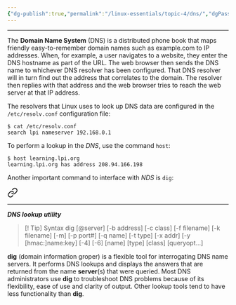 ```yaml
---
{"dg-publish":true,"permalink":"/linux-essentials/topic-4/dns/","dgPassFrontmatter":true}
---
```


---
The **Domain Name System** (DNS) is a distributed phone book that maps friendly easy-to-remember domain names such as example.com to IP addresses. When, for example, a user navigates to a website, they enter the DNS hostname as part of the URL. The web browser then sends the DNS name to whichever DNS resolver has been configured. That DNS resolver will in turn find out the address that correlates to the domain. The resolver then replies with that address and the web browser tries to reach the web server at that IP address. 

The resolvers that Linux uses to look up DNS data are configured in the `/etc/resolv.conf` configuration file:

```host
$ cat /etc/resolv.conf
search lpi nameserver 192.168.0.1
```

To perform a lookup in the _DNS_, use the command `host`:
```host
$ host learning.lpi.org 
learning.lpi.org has address 208.94.166.198
```

Another important command to interface with _NDS_ is `dig`:


<div class="transclusion internal-embed is-loaded"><a class="markdown-embed-link" href="/linux-essentials/topic-4/dig/" aria-label="Open link"><svg xmlns="http://www.w3.org/2000/svg" width="24" height="24" viewBox="0 0 24 24" fill="none" stroke="currentColor" stroke-width="2" stroke-linecap="round" stroke-linejoin="round" class="svg-icon lucide-link"><path d="M10 13a5 5 0 0 0 7.54.54l3-3a5 5 0 0 0-7.07-7.07l-1.72 1.71"></path><path d="M14 11a5 5 0 0 0-7.54-.54l-3 3a5 5 0 0 0 7.07 7.07l1.71-1.71"></path></svg></a><div class="markdown-embed">




---
___DNS lookup utility___

> [! Tip] Syntax
	 dig [@server] [-b address] [-c class] [-f filename] [-k filename] [-m] [-p port#] [-q name] [-t type] [-x addr] [-y [hmac:]name:key] [-4] [-6] [name] [type] [class] [queryopt...]

**dig** (domain information groper) is a flexible tool for interrogating DNS name servers. It performs DNS lookups and displays the answers that are returned from the name **server**(s) that were queried. Most DNS administrators use **dig** to troubleshoot DNS problems because of its flexibility, ease of use and clarity of output. Other lookup tools tend to have less functionality than **dig**.

</div></div>
